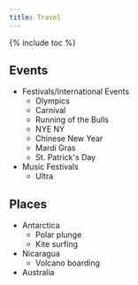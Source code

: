 ```yaml
---
title: Travel
---
```


{% include toc %}


## Events
- Festivals/International Events
  - Olympics
  - Carnival
  - Running of the Bulls
  - NYE NY
  - Chinese New Year
  - Mardi Gras
  - St. Patrick's Day
- Music Festivals
  - Ultra

## Places
- Antarctica
  - Polar plunge
  - Kite surfing
- Nicaragua
  - Volcano boarding
- Australia
